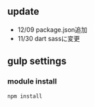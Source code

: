 ## update
- 12/09 package.json追加
- 11/30 dart sassに変更

## gulp settings

### module install
```
npm install
```
